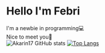 # Hello I'm Febri

I'm a newbie in programming💻<br>Nice to meet you👋<br>
![Akarin17 GitHub stats](https://github-readme-stats.vercel.app/api?username=Akarin17&theme=auto&show_icons=true) [![Top Langs](https://github-readme-stats.vercel.app/api/top-langs/?username=Akarin17&theme=auto&layout=compact)](https://github.com/Akarin17/github-readme-stats)





